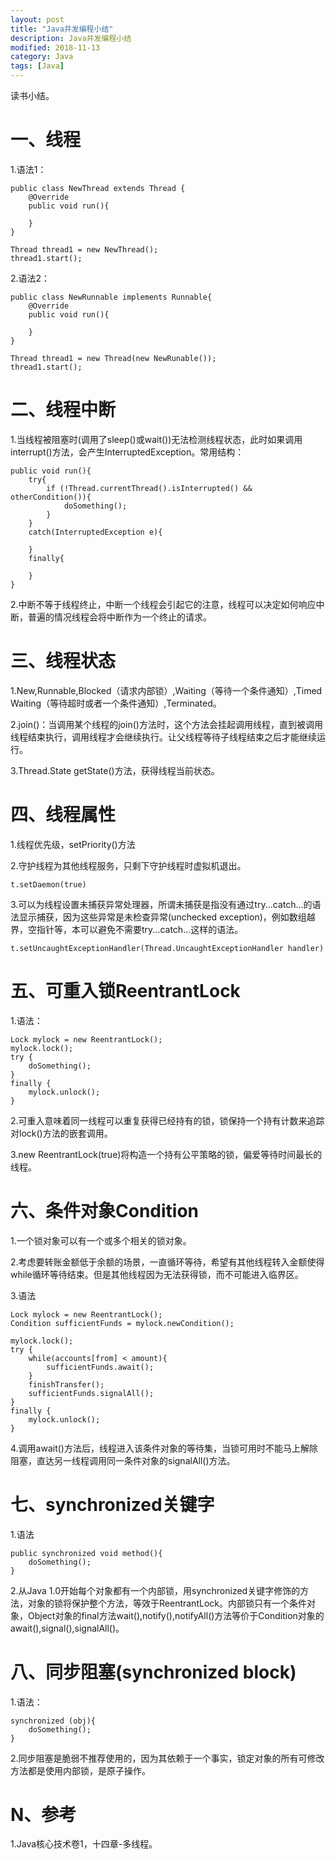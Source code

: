 ```yaml
---
layout: post
title: "Java并发编程小结"
description: Java并发编程小结
modified: 2018-11-13
category: Java
tags: [Java]
---
```


读书小结。

# 一、线程

1.语法1：

	public class NewThread extends Thread {
	    @Override
	    public void run(){
	    
	    }
	}

	Thread thread1 = new NewThread();
	thread1.start();

2.语法2：

    public class NewRunnable implements Runnable{
	    @Override
	    public void run(){
	    
	    }
    }

    Thread thread1 = new Thread(new NewRunable());
    thread1.start();

# 二、线程中断

1.当线程被阻塞时(调用了sleep()或wait())无法检测线程状态，此时如果调用interrupt()方法，会产生InterruptedException。常用结构：

    public void run(){
        try{
            if (!Thread.currentThread().isInterrupted() && otherCondition()){
                doSomething();
            }
        }
        catch(InterruptedException e){
        
        }
        finally{
        
        }
    }
    
2.中断不等于线程终止，中断一个线程会引起它的注意，线程可以决定如何响应中断，普遍的情况线程会将中断作为一个终止的请求。

# 三、线程状态

1.New,Runnable,Blocked（请求内部锁）,Waiting（等待一个条件通知）,Timed Waiting（等待超时或者一个条件通知）,Terminated。

2.join()：当调用某个线程的join()方法时，这个方法会挂起调用线程，直到被调用线程结束执行，调用线程才会继续执行。让父线程等待子线程结束之后才能继续运行。

3.Thread.State getState()方法，获得线程当前状态。

# 四、线程属性

1.线程优先级，setPriority()方法

2.守护线程为其他线程服务，只剩下守护线程时虚拟机退出。

    t.setDaemon(true)

3.可以为线程设置未捕获异常处理器，所谓未捕获是指没有通过try...catch...的语法显示捕获，因为这些异常是未检查异常(unchecked exception)，例如数组越界，空指针等，本可以避免不需要try...catch...这样的语法。

    t.setUncaughtExceptionHandler(Thread.UncaughtExceptionHandler handler)
 
# 五、可重入锁ReentrantLock

1.语法：

	Lock mylock = new ReentrantLock();
	mylock.lock();
	try {
	    doSomething();
	}
	finally {
	    mylock.unlock();
	}

2.可重入意味着同一线程可以重复获得已经持有的锁，锁保持一个持有计数来追踪对lock()方法的嵌套调用。

3.new ReentrantLock(true)将构造一个持有公平策略的锁，偏爱等待时间最长的线程。

# 六、条件对象Condition

1.一个锁对象可以有一个或多个相关的锁对象。

2.考虑要转账金额低于余额的场景，一直循环等待，希望有其他线程转入金额使得while循环等待结束。但是其他线程因为无法获得锁，而不可能进入临界区。

3.语法
	
	Lock mylock = new ReentrantLock();
	Condition sufficientFunds = mylock.newCondition();
	
	mylock.lock();
	try {
	    while(accounts[from] < amount){
	        sufficientFunds.await();
	    }
	    finishTransfer();
	    sufficientFunds.signalAll();
	}
	finally {
	    mylock.unlock();
	}

4.调用await()方法后，线程进入该条件对象的等待集，当锁可用时不能马上解除阻塞，直达另一线程调用同一条件对象的signalAll()方法。

# 七、synchronized关键字

1.语法

	public synchronized void method(){
	    doSomething();
	}

2.从Java 1.0开始每个对象都有一个内部锁，用synchronized关键字修饰的方法，对象的锁将保护整个方法，等效于ReentrantLock。内部锁只有一个条件对象，Object对象的final方法wait(),notify(),notifyAll()方法等价于Condition对象的await(),signal(),signalAll()。

# 八、同步阻塞(synchronized block)

1.语法：

	synchronized (obj){
	    doSomething();
	}

2.同步阻塞是脆弱不推荐使用的，因为其依赖于一个事实，锁定对象的所有可修改方法都是使用内部锁，是原子操作。

# N、参考

1.Java核心技术卷1，十四章-多线程。